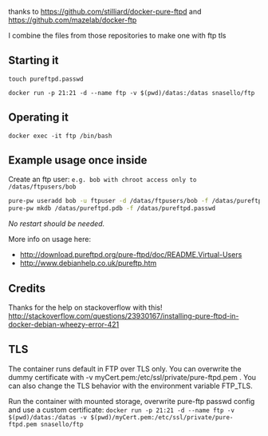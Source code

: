 
thanks to https://github.com/stilliard/docker-pure-ftpd and https://github.com/mazelab/docker-ftp

I combine the files from those repositories to make one with ftp  tls

Starting it 
------------------------------
`touch pureftpd.passwd`

`docker run -p 21:21 -d --name ftp -v $(pwd)/datas:/datas snasello/ftp`

Operating it
------------------------------

`docker exec -it ftp /bin/bash`

Example usage once inside
------------------------------

Create an ftp user: `e.g. bob with chroot access only to /datas/ftpusers/bob`
```bash
pure-pw useradd bob -u ftpuser -d /datas/ftpusers/bob -f /datas/pureftpd.passwd
pure-pw mkdb /datas/pureftpd.pdb -f /datas/pureftpd.passwd
```
*No restart should be needed.*

More info on usage here:

- http://download.pureftpd.org/pure-ftpd/doc/README.Virtual-Users
- http://www.debianhelp.co.uk/pureftp.htm


Credits
-------------
Thanks for the help on stackoverflow with this!
http://stackoverflow.com/questions/23930167/installing-pure-ftpd-in-docker-debian-wheezy-error-421


TLS
-------------

The container runs default in FTP over TLS only. You can overwrite the dummy certificate with -v myCert.pem:/etc/ssl/private/pure-ftpd.pem . You can also change the TLS behavior with the environment variable FTP_TLS.

Run the container with mounted storage, overwrite pure-ftp passwd config and use a custom certificate:
`
docker run -p 21:21 -d --name ftp -v $(pwd)/datas:/datas -v $(pwd)/myCert.pem:/etc/ssl/private/pure-ftpd.pem snasello/ftp
`


